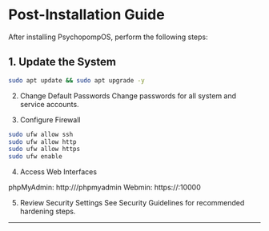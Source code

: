 # Post-Installation Guide

After installing PsychopompOS, perform the following steps:

## 1. Update the System
```bash
sudo apt update && sudo apt upgrade -y
```
2. Change Default Passwords
Change passwords for all system and service accounts.

3. Configure Firewall
```bash
sudo ufw allow ssh
sudo ufw allow http
sudo ufw allow https
sudo ufw enable
```

4. Access Web Interfaces

phpMyAdmin: http://<server-ip>/phpmyadmin
Webmin: https://<server-ip>:10000

5. Review Security Settings
See Security Guidelines for recommended hardening steps.


---
